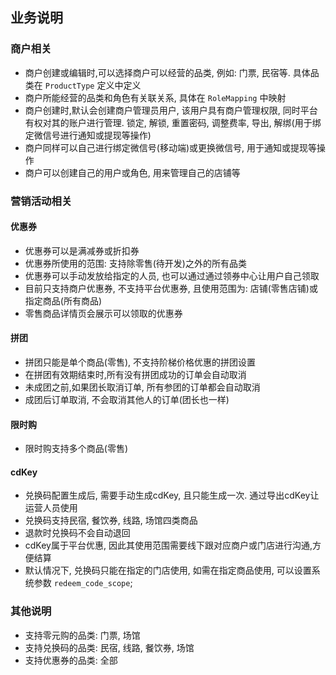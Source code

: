 ## 业务说明

### 商户相关
* 商户创建或编辑时,可以选择商户可以经营的品类, 例如: 门票, 民宿等. 具体品类在 `ProductType` 定义中定义
* 商户所能经营的品类和角色有关联关系, 具体在 `RoleMapping` 中映射
* 商户创建时,默认会创建商户管理员用户, 该用户具有商户管理权限, 同时平台有权对其的账户进行管理. 锁定, 解锁, 重置密码, 调整费率, 导出, 解绑(用于绑定微信号进行通知或提现等操作)
* 商户同样可以自己进行绑定微信号(移动端)或更换微信号, 用于通知或提现等操作
* 商户可以创建自己的用户或角色, 用来管理自己的店铺等

### 营销活动相关

#### 优惠券
* 优惠券可以是满减券或折扣券
* 优惠券所使用的范围: 支持除零售(待开发)之外的所有品类
* 优惠券可以手动发放给指定的人员, 也可以通过通过领券中心让用户自己领取
* 目前只支持商户优惠券, 不支持平台优惠券, 且使用范围为: 店铺(零售店铺)或指定商品(所有商品)
* 零售商品详情页会展示可以领取的优惠券

#### 拼团
* 拼团只能是单个商品(零售), 不支持阶梯价格优惠的拼团设置
* 在拼团有效期结束时,所有没有拼团成功的订单会自动取消
* 未成团之前,如果团长取消订单, 所有参团的订单都会自动取消
* 成团后订单取消, 不会取消其他人的订单(团长也一样)

#### 限时购
* 限时购支持多个商品(零售)

#### cdKey
* 兑换码配置生成后, 需要手动生成cdKey, 且只能生成一次. 通过导出cdKey让运营人员使用
* 兑换码支持民宿, 餐饮券, 线路, 场馆四类商品
* 退款时兑换码不会自动退回
* cdKey属于平台优惠, 因此其使用范围需要线下跟对应商户或门店进行沟通,方便结算
* 默认情况下, 兑换码只能在指定的门店使用, 如需在指定商品使用, 可以设置系统参数 `redeem_code_scope`;

### 其他说明
* 支持零元购的品类: 门票, 场馆
* 支持兑换码的品类: 民宿, 线路, 餐饮券, 场馆
* 支持优惠券的品类: 全部